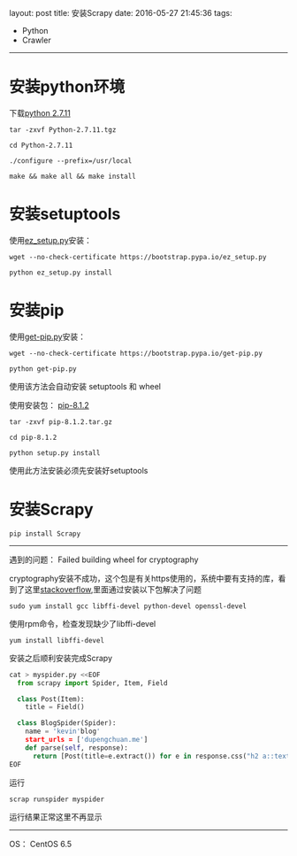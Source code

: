 layout: post
title: 安装Scrapy
date: 2016-05-27 21:45:36
tags:
- Python
- Crawler
---
# 安装python环境 #

下载[python 2.7.11](https://www.python.org/ftp/python/2.7.11/Python-2.7.11.tgz)

    tar -zxvf Python-2.7.11.tgz

    cd Python-2.7.11

    ./configure --prefix=/usr/local

    make && make all && make install

<!--more-->

# 安装setuptools #

使用[ez_setup.py](bootstrap.pypa.io)安装：

    wget --no-check-certificate https://bootstrap.pypa.io/ez_setup.py

    python ez_setup.py install

# 安装pip #

使用[get-pip.py](bootstrap.pypa.io)安装：

    wget --no-check-certificate https://bootstrap.pypa.io/get-pip.py

    python get-pip.py

使用该方法会自动安装 setuptools 和 wheel

使用安装包： [pip-8.1.2](https://pypi.python.org/pypi/pip/)

    tar -zxvf pip-8.1.2.tar.gz

    cd pip-8.1.2

    python setup.py install

使用此方法安装必须先安装好setuptools

# 安装Scrapy #

    pip install Scrapy

---

遇到的问题： Failed building wheel for cryptography

cryptography安装不成功，这个包是有关https使用的，系统中要有支持的库，看到了这里[stackoverflow](http://stackoverflow.com/questions/22073516/failed-to-install-python-cryptography-package-with-pip-and-setup-py),里面通过安装以下包解决了问题

    sudo yum install gcc libffi-devel python-devel openssl-devel

使用rpm命令，检查发现缺少了libffi-devel

    yum install libffi-devel

安装之后顺利安装完成Scrapy
```Python
cat > myspider.py <<EOF
  from scrapy import Spider, Item, Field

  class Post(Item):
    title = Field()

  class BlogSpider(Spider):
    name = 'kevin'blog'
    start_urls = ['dupengchuan.me']
    def parse(self, response):
      return [Post(title=e.extract()) for e in response.css("h2 a::text")]
EOF
```
运行

    scrap runspider myspider

运行结果正常这里不再显示

***
OS： CentOS 6.5
